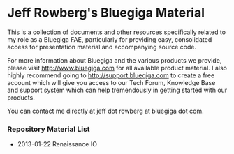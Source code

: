 # Jeff Rowberg's Bluegiga Material

This is a collection of documents and other resources specifically related to
my role as a Bluegiga FAE, particularly for providing easy, consolidated access
for presentation material and accompanying source code.

For more information about Bluegiga and the various products we provide, please
visit http://www.bluegiga.com for all available product material. I also highly
recommend going to http://support.bluegiga.com to create a free account which
will give you access to our Tech Forum, Knowledge Base and support system which
can help tremendously in getting started with our products.

You can contact me directly at jeff dot rowberg at bluegiga dot com.

### Repository Material List

* 2013-01-22 Renaissance IO